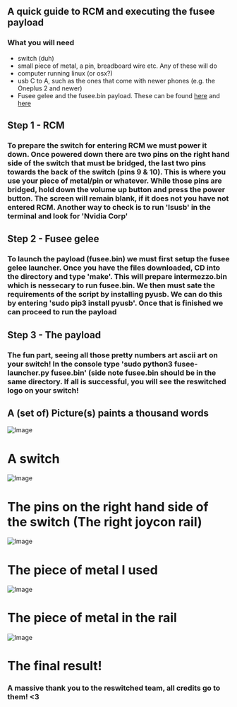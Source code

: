 ## A quick guide to RCM and executing the fusee payload

### What you will need

- switch (duh)
- small piece of metal, a pin, breadboard wire etc. Any of these will do
- computer running linux (or osx?) 
- usb C to A, such as the ones that come with newer phones (e.g. the Oneplus 2 and newer)
- Fusee gelee and the fusee.bin payload. These can be found [here](http://www.memecpy.com) and [here](https://t.co/d5nCLNa7E5)

## Step 1 - RCM

### To prepare the switch for entering RCM we must power it down. Once powered down there are two pins on the right hand side of the switch that must be bridged, the last two pins towards the back of the switch (pins 9 & 10). This is where you use your piece of metal/pin or whatever. While those pins are bridged, hold down the volume up button and press the power button. The screen will remain blank, if it does not you have not entered RCM. Another way to check is to run 'lsusb' in the terminal and look for 'Nvidia Corp'

## Step 2 - Fusee gelee

### To launch the payload (fusee.bin) we must first setup the fusee gelee launcher. Once you have the files downloaded, CD into the directory and type 'make'. This will prepare intermezzo.bin which is nessecary to run fusee.bin. We then must sate the requirements of the script by installing pyusb. We can do this by entering 'sudo pip3 install pyusb'. Once that is finished we can proceed to run the payload

## Step 3 - The payload
### The fun part, seeing all those pretty numbers art ascii art on your switch! In the console type 'sudo python3 fusee-launcher.py fusee.bin' (side note fusee.bin should be in the same directory. If all is successful, you will see the reswitched logo on your switch!

## A (set of) Picture(s) paints a thousand words
![Image](https://imgur.com/a/lwrVnha)
# A switch

![Image](https://imgur.com/a/RATVhET)
# The pins on the right hand side of the switch (The right joycon rail)

![Image](https://imgur.com/a/bgZXGM7)
# The piece of metal I used

![Image](https://imgur.com/a/ry9tA3T)
# The piece of metal in the rail

![Image](https://imgur.com/a/auEKlQs)
# The final result!

### A massive thank you to the reswitched team, all credits go to them! <3 

